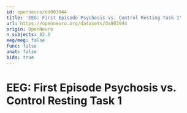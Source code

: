 ```yaml
---
id: openneuro/ds003944
title: 'EEG: First Episode Psychosis vs. Control Resting Task 1'
url: https://openneuro.org/datasets/ds003944
origin: OpenNeuro
n_subjects: 82.0
eeg/meg: false
func: false
anat: false
bids: true
---
```


# EEG: First Episode Psychosis vs. Control Resting Task 1
